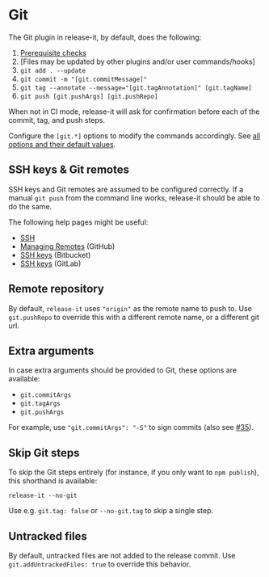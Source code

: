 # Git

The Git plugin in release-it, by default, does the following:

1. [Prerequisite checks](./prerequisites.md#git)
1. [Files may be updated by other plugins and/or user commands/hooks]
1. `git add . --update`
1. `git commit -m "[git.commitMessage]"`
1. `git tag --annotate --message="[git.tagAnnotation]" [git.tagName]`
1. `git push [git.pushArgs] [git.pushRepo]`

When not in CI mode, release-it will ask for confirmation before each of the commit, tag, and push steps.

Configure the `[git.*]` options to modify the commands accordingly. See
[all options and their default values](../conf/release-it.json).

## SSH keys & Git remotes

SSH keys and Git remotes are assumed to be configured correctly. If a manual `git push` from the command line works,
release-it should be able to do the same.

The following help pages might be useful:

- [SSH](https://help.github.com/articles/connecting-to-github-with-ssh/)
- [Managing Remotes](https://help.github.com/categories/managing-remotes/) (GitHub)
- [SSH keys](https://confluence.atlassian.com/bitbucket/ssh-keys-935365775.html) (Bitbucket)
- [SSH keys](https://gitlab.com/help/ssh/README.md) (GitLab)

## Remote repository

By default, `release-it` uses `"origin"` as the remote name to push to. Use `git.pushRepo` to override this with a
different remote name, or a different git url.

## Extra arguments

In case extra arguments should be provided to Git, these options are available:

- `git.commitArgs`
- `git.tagArgs`
- `git.pushArgs`

For example, use `"git.commitArgs": "-S"` to sign commits (also see
[#35](https://github.com/release-it/release-it/issues/350)).

## Skip Git steps

To skip the Git steps entirely (for instance, if you only want to `npm publish`), this shorthand is available:

```
release-it --no-git
```

Use e.g. `git.tag: false` or `--no-git.tag` to skip a single step.

## Untracked files

By default, untracked files are not added to the release commit. Use `git.addUntrackedFiles: true` to override this
behavior.
